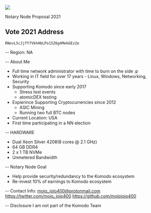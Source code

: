 ![](https://i.ibb.co/1JT7XfL/mojo.png)

Notary Node Proposal 2021

## Vote 2021 Address ##
```
RNovLScJjfY7VkhHbLPo15Z6g4MekGEz2e
```

-- Region: NA

-- About Me
- Full time network administrator with time to burn on the side :p
- Working in IT field for over 17 years - Linux, Windows, Networking, Security
- Supporting Komodo since early 2017
	- Stress test events
	- atomicDEX testing
- Expierince Supporting Cryptocurrencies since 2012
	- ASIC Mining
	- Running two full BTC nodes
- Current Location: USA
- First time participating in a NN election


-- HARDWARE
- Dual Xeon Silver 4208(8 cores @ 2.1 GHz)
- 64 GB DDR4
- 2 x 1 TB NVMe
- Unmetered Bandwidth

-- Notary Node Goal
- Help provide security/redundancy to the Komodo ecosystem
- Re-invest 10% of earnings to Komodo ecosystem

-- Contact Info:
mojo_jojo400@protonmail.com
https://twitter.com/mojo_jojo400
https://github.com/mojojojo400

-- Disclosure
I am not part of the Komodo Team
